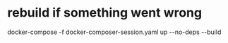 # rebuild if something went wrong

docker-compose -f docker-composer-session.yaml up --no-deps --build